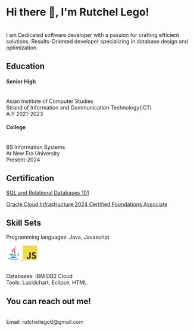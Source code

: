 <h1>Hi there 👋, I'm Rutchel Lego!</h1>
<br>I am Dedicated software developer with a passion for crafting efficient solutions. 
Results-Oriented developer specializing in database design and optimization.

<h2>Education</h2>
<h4>Senior High</h4>
<br>Asian Institute of Computer Studies
<br> Strand of Information and Communication Technology(ICT)
<br> A.Y 2021-2023

<h4>College</h4>
<br>BS Information Systems
<br> At New Era University
<br>Present-2024

<h2>Certification</h2>
<a href="https://courses.cognitiveclass.ai/certificates/39fbe1cc00f048649c2334409b135411">SQL and Relational Databases 101</a>

<a href="https://catalog-education.oracle.com/ords/certview/sharebadge?id=FD113F58DC4B99F5077AECCA36AE349DA8BC10076F39E0DAB6C1E59A2E7EF6C5&fbclid=IwY2xjawG-kL5leHRuA2FlbQIxMQABHXo4-8j_wV2VRE43QcghjUvFgDylC0MF3WKAI_DQdShTtFkJ7WbsU5h8fw_aem_gKyQvC_K-3AiBCNBCOw4_Q">Oracle Cloud Infrastructure 2024 Certified Foundations Associate</a> 
<h2>Skill Sets</h2>
Programming languages: Java, Javascript
<p align="left"> <a href="https://www.java.com" target="_blank" rel="noreferrer"> <img src="https://raw.githubusercontent.com/devicons/devicon/master/icons/java/java-original.svg" alt="java" width="40" height="40"/> </a> <a href="https://developer.mozilla.org/en-US/docs/Web/JavaScript" target="_blank" rel="noreferrer"> <img src="https://raw.githubusercontent.com/devicons/devicon/master/icons/javascript/javascript-original.svg" alt="javascript" width="40" height="40"/> </a> </p>
<br>Databases: IBM DB2 Cloud
<br>Tools: Lucidchart, Eclipse, HTML

<h2>You can reach out me!</h2>
<br>Email: rutchellego6@gmail.com

